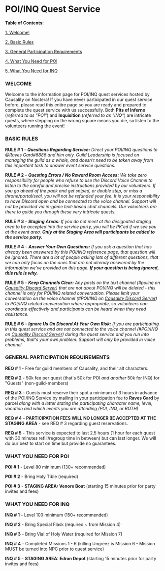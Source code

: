 # POI/INQ Quest Service

**Table of Contents:**

[1. Welcome!](#welcome)

[2. Basic Rules](#basic-rules)

[3. General Participation Requirements](#general-participation-requirements)

[4. What You Need for POI](#what-you-need-for-poi)

[5. What You Need for INQ](#what-you-need-for-inq)

### WELCOME

Welcome to the information page for POI/INQ quest services hosted by Causality on Noctera! If you have never participated in our quest service before, please read this entire page so you are ready and prepared to complete the quest service with us successfully. Both **Pits of Inferno** (_referred to as "POI"_) and **Inquisition** (_referred to as "INQ"_) are intricate quests, where stepping on the wrong square means you die, so listen to the volunteers running the event!

### BASIC RULES

**RULE # 1** - _**Questions Regarding Service:** Direct your POI/INQ questions to @Raves Gard#6886 and him only. Guild Leadership is focused on managing the guild as a whole, and doesn't need to be taken away from this important task to answer event service questions._

**RULE # 2** - _**Questing Errors / No Reward Room Access:** We take zero responsibility for people who refuse to use the Discord Voice Channel to listen to the careful and precise instructions provided by our volunteers. If you go ahead of the pack and get sniped, or double step, or miss a throne/portal/seal, you will not be refunded your fee. It is your responsibility to have Discord open and be connected to the voice channel. Support will not be provided via in-game text-based chat channels. Our volunteers are there to guide you through these very intricate quests._

**RULE # 3** - _**Staging Areas:** If you do not meet at the designated staging area to be accepted into the service party, you will be PK'ed if we see you at the event area. **Only at the Staging Area will participants be added to the service party.**_

**RULE # 4** - _**Answer Your Own Questions:** If you ask a question that has already been answered by this POI/INQ reference page, that question will be ignored. There are a lot of people asking lots of different questions, that we can only focus on the ones that are not already answered by the information we've provided on this page. **If your question is being ignored, this rule is why.**_

**RULE # 5** - _**Keep Channels Clear:** Any posts on the text channel (#poiinq on [Causality Discord Server](https://discord.gg/zbUvG4k)) that are not about POI/INQ will be deleted - this channel is only for POI/INQ related conversation. Please limit your conversation on the voice channel (#POI/INQ on [Causality Discord Server](https://discord.gg/zbUvG4k)) to POI/INQ related conversation where appropriate, so volunteers can coordinate effectively and participants can be heard when they need assistance._

**RULE # 6** - _**Ignore Us On Discord At Your Own Risk:** If you are participating in this quest service and are not connected to the voice channel (#POI/INQ on [Causality Discord Server](https://discord.gg/zbUvG4k)) during the quest service and you run into problems, that's your own problem. Support will only be provided in voice channel._

### GENERAL PARTICIPATION REQUIREMENTS

**REQ # 1** - Free for guild members of Causality, and their alt characters.

**REQ # 2** - 50k fee per quest (that's 50k for POI _and another_ 50k for INQ) for "Guests" (non-guild-members)

**REQ # 3** - Guests must reserve their spot a minimum of 3 hours in advance of the POI/INQ Service by mailing in your participation fee to **Raves Gard** by parcel _along with a letter stating the participating character name, level, vocation and which events you are attending (POI, INQ, or BOTH)_

**REQ # 4** - **PARTICIPATION FEES WILL NO LONGER BE ACCEPTED AT THE STAGING AREA** - see REQ # 3 regarding guest reservations.

**REQ # 5** - This service is expected to last 2.5 hours (1 hour for each quest with 30 minutes refill/regroup time in between) but can last longer. We will do our best to start on time but provide no guarantees.

### WHAT YOU NEED FOR POI

**POI # 1** - Level 80 minimum (130+ recommended)

**POI # 2** - Bring Holy Tible (required)

**POI # 3** - **STAGING AREA: Venore Boat** (starting 15 minutes prior for party invites and fees)

### WHAT YOU NEED FOR INQ

**INQ # 1** - Level 100 minimum (150+ recommended)

**INQ # 2** - Bring Special Flask (required ~ from Mission 4)

**INQ # 3** - Bring Vial of Holy Water (required for Mission 7)

**INQ # 4** - Completed Missions 1 - 6 (killing Ungreez is Mission 6 - Mission MUST be turned into NPC prior to quest service)

**INQ # 5** - **STAGING AREA: Edron Depot** (starting 15 minutes prior for party invites and fees)
